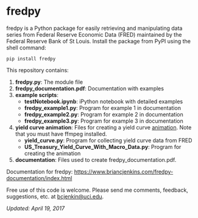 fredpy
=========

fredpy is a Python package for easily retrieving and manipulating data series from Federal Reserve Economic Data (FRED) maintained by the Federal Reserve Bank of St Louis. Install the package from PyPI using the shell command:

```pip install fredpy```

This repository contains:

1. **fredpy.py**: The module file
2. **fredpy_documentation.pdf**: Documentation with examples
3. **example scripts**:
    * **testNotebook.ipynb**: iPython notebook with detailed examples
    * **fredpy_example1.py**: Program for example 1 in documentation
    * **fredpy_example2.py**: Program for example 2 in documentation
    * **fredpy_example3.py**: Program for example 3 in documentation
4. **yield curve animation**: Files for creating a yield curve [animation](http://youtu.be/34bIQGrndao). Note that you must have ffmpeg installed.
    * **yield_curve.py**: Program for collecting yield curve data from FRED
    * **US_Treasury_Yield_Curve_With_Macro_Data.py**: Program for creating the animation
5. **documentation**: Files used to create fredpy_documentation.pdf.

Documentation for fredpy: https://www.briancjenkins.com/fredpy-documentation/index.html

Free use of this code is welcome. Please send me comments, feedback, suggestions, etc. at [bcjenkin@uci.edu](mailto:bcjenkin@uci.edu).

_Updated: April 19, 2017_
